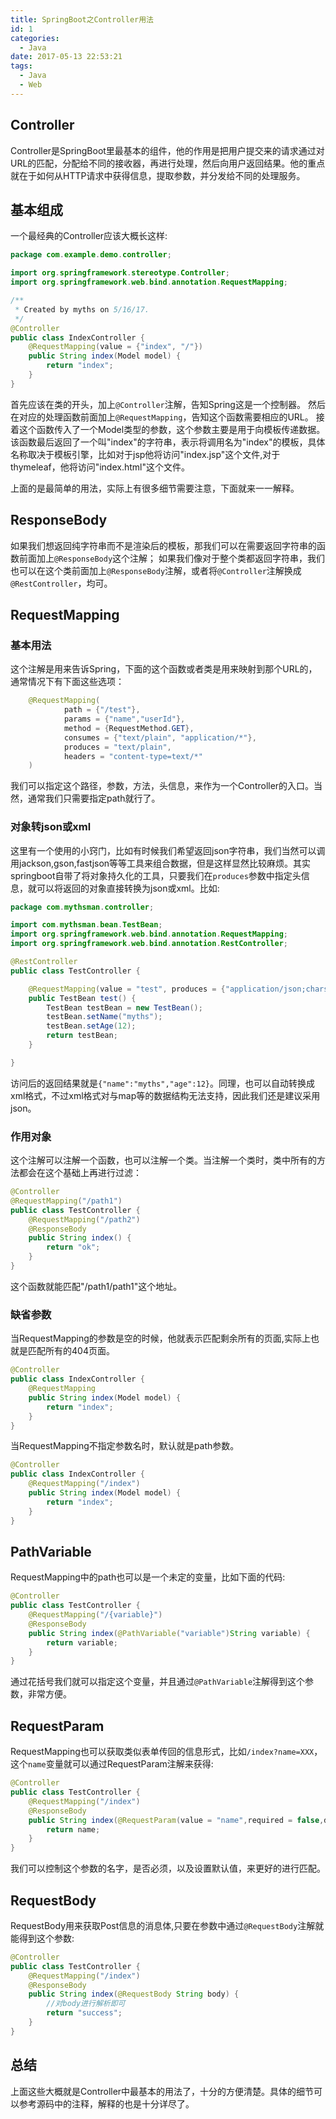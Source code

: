 ```yaml
---
title: SpringBoot之Controller用法
id: 1
categories:
  - Java
date: 2017-05-13 22:53:21
tags:
  - Java
  - Web
---
```


## Controller
Controller是SpringBoot里最基本的组件，他的作用是把用户提交来的请求通过对URL的匹配，分配给不同的接收器，再进行处理，然后向用户返回结果。他的重点就在于如何从HTTP请求中获得信息，提取参数，并分发给不同的处理服务。

## 基本组成
一个最经典的Controller应该大概长这样:
```java
package com.example.demo.controller;

import org.springframework.stereotype.Controller;
import org.springframework.web.bind.annotation.RequestMapping;

/**
 * Created by myths on 5/16/17.
 */
@Controller
public class IndexController {
    @RequestMapping(value = {"index", "/"})
    public String index(Model model) {
        return "index";
    }
}

```
首先应该在类的开头，加上`@Controller`注解，告知Spring这是一个控制器。
然后在对应的处理函数前面加上`@RequestMapping`，告知这个函数需要相应的URL。
接着这个函数传入了一个Model类型的参数，这个参数主要是用于向模板传递数据。
该函数最后返回了一个叫"index"的字符串，表示将调用名为"index"的模板，具体名称取决于模板引擎，比如对于jsp他将访问"index.jsp"这个文件,对于thymeleaf，他将访问"index.html"这个文件。

上面的是最简单的用法，实际上有很多细节需要注意，下面就来一一解释。

## ResponseBody
如果我们想返回纯字符串而不是渲染后的模板，那我们可以在需要返回字符串的函数前面加上`@ResponseBody`这个注解；
如果我们像对于整个类都返回字符串，我们也可以在这个类前面加上`@ResponseBody`注解，或者将`@Controller`注解换成`@RestController`，均可。


## RequestMapping
### 基本用法
这个注解是用来告诉Spring，下面的这个函数或者类是用来映射到那个URL的，通常情况下有下面这些选项：
```java
    @RequestMapping(
            path = {"/test"},
            params = {"name","userId"},
            method = {RequestMethod.GET},
            consumes = {"text/plain", "application/*"},
            produces = "text/plain",
            headers = "content-type=text/*"
    )
```
我们可以指定这个路径，参数，方法，头信息，来作为一个Controller的入口。当然，通常我们只需要指定path就行了。

### 对象转json或xml
这里有一个使用的小窍门，比如有时候我们希望返回json字符串，我们当然可以调用jackson,gson,fastjson等等工具来组合数据，但是这样显然比较麻烦。其实springboot自带了将对象持久化的工具，只要我们在`produces`参数中指定头信息，就可以将返回的对象直接转换为json或xml。比如:
```java
package com.mythsman.controller;

import com.mythsman.bean.TestBean;
import org.springframework.web.bind.annotation.RequestMapping;
import org.springframework.web.bind.annotation.RestController;

@RestController
public class TestController {

    @RequestMapping(value = "test", produces = {"application/json;charset=UTF-8"})
    public TestBean test() {
        TestBean testBean = new TestBean();
        testBean.setName("myths");
        testBean.setAge(12);
        return testBean;
    }

}
```
访问后的返回结果就是`{"name":"myths","age":12}`。同理，也可以自动转换成xml格式，不过xml格式对与map等的数据结构无法支持，因此我们还是建议采用json。


### 作用对象
这个注解可以注解一个函数，也可以注解一个类。当注解一个类时，类中所有的方法都会在这个基础上再进行过滤：
```java
@Controller
@RequestMapping("/path1")
public class TestController {
    @RequestMapping("/path2")
    @ResponseBody
    public String index() {
        return "ok";
    }
}
```
这个函数就能匹配"/path1/path1"这个地址。

### 缺省参数
当RequestMapping的参数是空的时候，他就表示匹配剩余所有的页面,实际上也就是匹配所有的404页面。
```java
@Controller
public class IndexController {
    @RequestMapping
    public String index(Model model) {
        return "index";
    }
}
```
当RequestMapping不指定参数名时，默认就是path参数。
```java
@Controller
public class IndexController {
    @RequestMapping("/index")
    public String index(Model model) {
        return "index";
    }
}
```


## PathVariable
RequestMapping中的path也可以是一个未定的变量，比如下面的代码:
```java
@Controller
public class TestController {
    @RequestMapping("/{variable}")
    @ResponseBody
    public String index(@PathVariable("variable")String variable) {
        return variable;
    }
}
```
通过花括号我们就可以指定这个变量，并且通过`@PathVariable`注解得到这个参数，非常方便。

## RequestParam
RequestMapping也可以获取类似表单传回的信息形式，比如`/index?name=XXX`，这个`name`变量就可以通过RequestParam注解来获得:
```java
@Controller
public class TestController {
    @RequestMapping("/index")
    @ResponseBody
    public String index(@RequestParam(value = "name",required = false,defaultValue = "233")String name) {
        return name;
    }
}
```
我们可以控制这个参数的名字，是否必须，以及设置默认值，来更好的进行匹配。

## RequestBody
RequestBody用来获取Post信息的消息体,只要在参数中通过`@RequestBody`注解就能得到这个参数:
```java
@Controller
public class TestController {
    @RequestMapping("/index")
    @ResponseBody
    public String index(@RequestBody String body) {
		//对body进行解析即可
        return "success";
    }
}

```

## 总结
上面这些大概就是Controller中最基本的用法了，十分的方便清楚。具体的细节可以参考源码中的注释，解释的也是十分详尽了。
